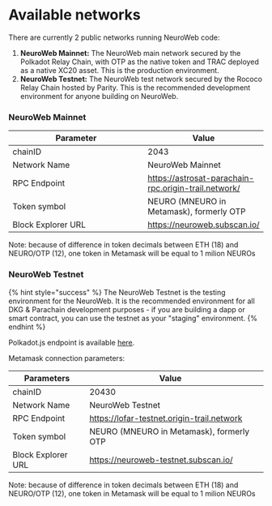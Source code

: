 # Available networks

There are currently 2 public networks running NeuroWeb code:&#x20;

1. **NeuroWeb Mainnet:** The NeuroWeb main network secured by the Polkadot Relay Chain, with OTP as the native token and TRAC deployed as a native XC20 asset. This is the production environment.
2. **NeuroWeb Testnet:** The NeuroWeb test network secured by the Rococo Relay Chain hosted by Parity. This is the recommended development environment for anyone building on NeuroWeb.

### NeuroWeb Mainnet

<table><thead><tr><th width="365">Parameter</th><th>Value</th></tr></thead><tbody><tr><td>chainID</td><td>2043</td></tr><tr><td>Network Name</td><td>NeuroWeb Mainnet</td></tr><tr><td>RPC Endpoint</td><td><a href="https://astrosat-parachain-rpc.origin-trail.network/">https://astrosat-parachain-rpc.origin-trail.network/</a></td></tr><tr><td>Token symbol</td><td>NEURO (MNEURO in Metamask), formerly OTP</td></tr><tr><td>Block Explorer URL</td><td><a href="https://neuroweb.subscan.io/">https://neuroweb.subscan.io/</a></td></tr></tbody></table>

Note: because of difference in token decimals between ETH (18) and NEURO/OTP (12), one token in Metamask will be equal to 1 milion NEUROs



### NeuroWeb Testnet

{% hint style="success" %}
The NeuroWeb Testnet is the testing environment for the NeuroWeb. It is the recommended environment for all DKG & Parachain development purposes - if you are building a dapp or smart contract, you can use the testnet as your "staging" environment.
{% endhint %}

Polkadot.js endpoint is available [here](https://polkadot.js.org/apps/?rpc=wss%3A%2F%2Fparachain-testnet-rpc.origin-trail.network#/explorer).

Metamask connection parameters:

<table><thead><tr><th>Parameters</th><th>Value</th><th data-hidden></th></tr></thead><tbody><tr><td>chainID</td><td>20430</td><td></td></tr><tr><td>Network Name</td><td>NeuroWeb Testnet</td><td></td></tr><tr><td>RPC Endpoint</td><td><a href="https://lofar-testnet.origin-trail.network">https://lofar-testnet.origin-trail.network</a></td><td></td></tr><tr><td>Token symbol</td><td>NEURO (MNEURO in Metamask), formerly OTP</td><td></td></tr><tr><td>Block Explorer URL</td><td><a href="https://neuroweb-testnet.subscan.io/">https://neuroweb-testnet.subscan.io/</a></td><td></td></tr></tbody></table>

Note: because of difference in token decimals between ETH (18) and NEURO/OTP (12), one token in Metamask will be equal to 1 milion NEUROs
